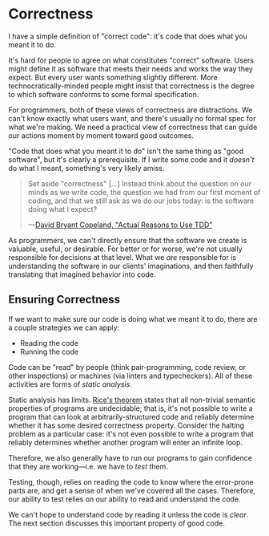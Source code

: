 # Correctness

I have a simple definition of "correct code": it's code that does what you meant it to do.

It's hard for people to agree on what constitutes "correct" software. Users might define it as software that meets their needs and works the way they expect. But every user wants something slightly different. More technocratically-minded people might insist that correctness is the degree to which software conforms to some formal specification.

For programmers, both of these views of correctness are distractions. We can't know exactly what users want, and there's usually no formal spec for what we're making. We need a practical view of correctness that can guide our actions moment by moment toward good outcomes.

"Code that does what you meant it to do" isn't the same thing as "good software", but it's clearly a prerequisite. If I write some code and it _doesn't_ do what I meant, something's very likely amiss.

> Set aside "correctness" [...] Instead think about the question on our minds as we write code, the question we had from our first moment of coding, and that we still ask as we do our jobs today: is the software doing what I expect?
>
> —[David Bryant Copeland, "Actual Reasons to Use TDD"](https://naildrivin5.com/blog/2022/09/06/actual-reasons-to-use-tdd.html)

As programmers, we can't directly ensure that the software we create is valuable, useful, or desirable. For better or for worse, we're not usually responsible for decisions at that level. What we _are_ responsible for is understanding the software in our clients' imaginations, and then faithfully translating that imagined behavior into code.

## Ensuring Correctness

If we want to make sure our code is doing what we meant it to do, there are a couple strategies we can apply:

- Reading the code
- Running the code

Code can be "read" by people (think pair-programming, code review, or other inspections) or machines (via linters and typecheckers). All of these activities are forms of _static analysis_.

Static analysis has limits. [Rice's theorem](https://en.wikipedia.org/wiki/Rice%27s_theorem) states that all non-trivial semantic properties of programs are undecidable; that is, it's not possible to write a program that can look at arbitrarily-structured code and reliably determine whether it has some desired correctness property. Consider the halting problem as a particular case: it's not even possible to write a program that reliably determines whether another program will enter an infinite loop.

Therefore, we also generally have to run our programs to gain confidence that they are working—i.e. we have to _test_ them.

Testing, though, relies on reading the code to know where the error-prone parts are, and get a sense of when we've covered all the cases. Therefore, our ability to test relies on our ability to read and understand the code.

We can't hope to understand code by reading it unless the code is _clear_. The next section discusses this important property of good code.

<!--
When I refer to "correctness" in this book, I don't mean correctness according to some external standard. Correct code, as far as I'm concerned, is code that does what you meant it to do. If we're confining our view of programming to the act of typing code into a computer, that's really the best we can hope to achieve.

Of course, even if software does what we intended, it still might not be useful or valuable. But if our software _does not_ do what we intend, it almost certainly has problems. In a way, "software that does what you intend" seems like a pretty low bar for quality—but I don't think it is. It is a bar that most teams today consistently fail to reach.


Consider the following code. Is it correct?

```ts
const alphabetizedWords: string[] = [...words].sort()
```

At first glance, it looks like not much could go wrong here. The problem, if there is one, lies in the fact that `sort()` compares strings based only on the numeric codes for each character. If the strings contain uppercase characters, or accented letters, the words won't be alphabetized the way a dictionary would alphabetize them. And what if the words use non-Latin alphabets, like Greek or Cyrillic? What about Chinese?

Is the program wrong, then? It depends on what it needs to do. Maybe the programmer who wrote this code knew it would only need to handle lowercase English words for the foreseeable future. Maybe they weighed the cost of writing a more sophisticated sort function against the benefits of doing so, and decided it wasn't worth it. Maybe they just didn't think about what would happen when `words` contains uppercase or accented characters.

Perhaps their decision was right, and perhaps it was wrong. We can't know without knowing the context in which this line of code will be used. But put yourself in this hypothetical programmer's shoes for the moment. Is there anything they could have done, given the knowledge that they had at the time, to improve this code? Assume they are very technically competent and have an encyclopedic knowledge of JavaScript.

- If they believed the program would only need to handle lowercase English words, then they made the best decision they could with the knowledge they had at the time.
- If they weighed the cost/benefit tradeoffs of a more sophisticated sort and came to the conclusion that the cost outweighed the benefit, then they made the best decision given the knowledge they had at the time.
- If they simply didn't know that `words` might contain uppercase or accented characters, then this is the best code they could have written given the information that they had.

This code might do what users need, or it might not. But if it doesn't, it's hard to fault the programming technique of the person who wrote it.

Now let's look at an example of code that is definitely incorrect according to the definition above.

```js
const numbers = numericStrings.map(parseInt)
```

It's clear what the programmer was trying to do here: they have an array of strings that represent numbers in decimal, like `"1234"`, and they want to convert that to an array of number values. Unfortunately, this code is completely wrong. It does not do what the programmer intended if `numericStrings` contains more than one value, because `parseInt` takes the _base_ of the number representation as its second argument (so that you can parse binary, octal, or hexadecimal numbers), and `map` passes the array index to its callback as the second parameter. So if `numericStrings` contains `["1", "2", "3"]`, `parseInt` receives the following sequence of calls:

```js
parseInt("1", 0) // -> 1   (since 0 is not a valid base, this defaults to decimal)
parseInt("2", 1) // -> NaN
parseInt("3", 2) // -> NaN
```

The programmer intended to parse an array of strings, but the code they wrote doesn't do that.

The above example is a bit of a strawman, since `.map(parseInt)` is a notorious JavaScript gotcha. Here's an example that is much closer to something I've seen in real code:

```ts
type Transaction = {amount: null | number}

function refundAll(transactions: Transaction[]) {
  let i = 0
  while (i < transactions.length) {
    if (transactions[i].amount == null) {
      continue
    }

    refund(transactions[i].amount)
    i++
  }
}
```

Here, it's also fairly clear what the programmer was trying to do. They have an array of `transactions`, some of which have a null `amount`. They want to `refund` each non-null `amount`.

Unfortunately, this function will loop infinitely if any of the amounts is null. Perhaps null amounts are rare—if so, this code might work almost all of the time. However, its infinite looping behavior is clearly not what the programmer intended.

## Improving Correctness

You might quibble that the correctness problems outlined above are _also_ due to the programmer having incomplete knowledge at the time they wrote the code, and that therefore there is nothing the programmer could have done differently. However, I contend that there is a major difference between these examples and the word-alphabetizing program we saw earlier.

In the word-alphabetizing program, the knowledge the programmer was missing was _outside_ the code. In the `parseInt` and `transactions` examples, the knowledge could be obtained from the code itself, by either:

- reading it
- running it

By using these two techniques, you can find and fix code that doesn't do what you or your teammates intended, _before_ it reaches production and affects users.

The upcoming chapter on [[clarity]] gives an overview of how to make code easier to read, understand, and even prove things about. Here I'll give a brief overview of the second technique for obtaining knowledge: running the code, i.e. _testing_.

-->